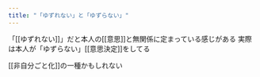 ```yaml
---
title: "「ゆずれない」と「ゆずらない」"
---
```


「[[ゆずれない]]」だと本人の[[意思]]と無関係に定まっている感じがある
実際は本人が「ゆずらない」[[意思決定]]をしてる

[[非自分ごと化]]の一種かもしれない
